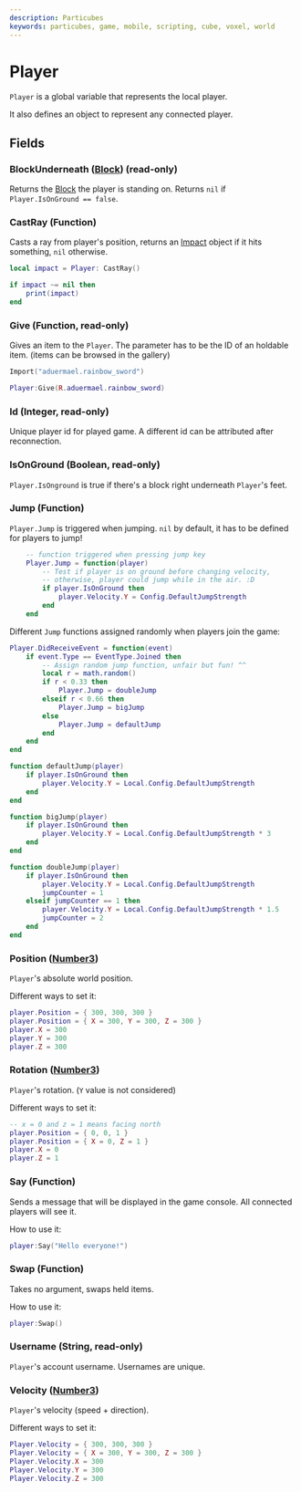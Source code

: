 ```yaml
---
description: Particubes
keywords: particubes, game, mobile, scripting, cube, voxel, world
---
```


# Player

`Player` is a global variable that represents the local player.

It also defines an object to represent any connected player.

## Fields

### BlockUnderneath ([Block](/reference/Block)) (read-only)

Returns the [Block](/reference/block) the player is standing on. Returns `nil` if `Player.IsOnGround == false`.

### CastRay (Function)

Casts a ray from player's position, returns an [Impact](/reference/Impact) object if it hits something, `nil` otherwise.

```lua
local impact = Player: CastRay()

if impact ~= nil then
	print(impact)
end
```

### Give (Function, read-only)

Gives an item to the `Player`. The parameter has to be the ID of an holdable item. (items can be browsed in the gallery)

```lua
Import("aduermael.rainbow_sword")

Player:Give(R.aduermael.rainbow_sword)
```

### Id (Integer, read-only)

Unique player id for played game. A different id can be attributed after reconnection.

### IsOnGround (Boolean, read-only)

`Player.IsOnground` is true if there's a block right underneath `Player`'s feet.

### Jump (Function)

`Player.Jump` is triggered when jumping. `nil` by default, it has to be defined for players to jump!

```lua
	-- function triggered when pressing jump key
	Player.Jump = function(player)
		-- Test if player is on ground before changing velocity,
		-- otherwise, player could jump while in the air. :D
		if player.IsOnGround then
			player.Velocity.Y = Config.DefaultJumpStrength
		end
	end
```

Different `Jump` functions assigned randomly when players join the game:

```lua
Player.DidReceiveEvent = function(event)
	if event.Type == EventType.Joined then
		-- Assign random jump function, unfair but fun! ^^
		local r = math.random()
		if r < 0.33 then
			Player.Jump = doubleJump    
		elseif r < 0.66 then 
			Player.Jump = bigJump
		else 
			Player.Jump = defaultJump
		end
	end
end

function defaultJump(player)
	if player.IsOnGround then
		player.Velocity.Y = Local.Config.DefaultJumpStrength
	end
end

function bigJump(player)
	if player.IsOnGround then
		player.Velocity.Y = Local.Config.DefaultJumpStrength * 3
	end
end

function doubleJump(player)
	if player.IsOnGround then
		player.Velocity.Y = Local.Config.DefaultJumpStrength
		jumpCounter = 1
	elseif jumpCounter == 1 then
		player.Velocity.Y = Local.Config.DefaultJumpStrength * 1.5
		jumpCounter = 2
	end
end
```

### Position ([Number3](/reference/Number3))

`Player`'s absolute world position.

Different ways to set it:

```lua
player.Position = { 300, 300, 300 }
player.Position = { X = 300, Y = 300, Z = 300 }
player.X = 300
player.Y = 300
player.Z = 300
```

### Rotation ([Number3](/reference/Number3))

`Player`'s rotation. (`Y` value is not considered)

Different ways to set it:

```lua
-- x = 0 and z = 1 means facing north
player.Position = { 0, 0, 1 }
player.Position = { X = 0, Z = 1 }
player.X = 0
player.Z = 1
```

### Say (Function)

Sends a message that will be displayed in the game console. All connected players will see it.

How to use it: 

```lua
player:Say("Hello everyone!")
```

### Swap (Function)

Takes no argument, swaps held items.

How to use it:

```lua
player:Swap()
```

### Username (String, read-only)

`Player`'s account username. Usernames are unique.

### Velocity ([Number3](/reference/Number3))

`Player`'s velocity (speed + direction).

Different ways to set it:

```lua
Player.Velocity = { 300, 300, 300 }
Player.Velocity = { X = 300, Y = 300, Z = 300 }
Player.Velocity.X = 300
Player.Velocity.Y = 300
Player.Velocity.Z = 300
```
